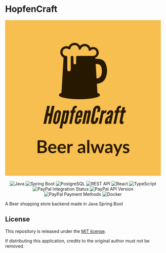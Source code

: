 # HopfenCraft

<p align="center">
    <img alt="Light" src="src/main/resources/images/hopfencraft.jpg">
</p>

<p align="center">
    <img alt="Java" src="https://img.shields.io/badge/-Java-007396?style=flat&logo=java&logoColor=white"/>
    <img alt="Spring Boot" src="https://img.shields.io/badge/-Spring%20Boot-6DB33F?style=flat&logo=spring&logoColor=white"/>
    <img alt="PostgreSQL" src="https://img.shields.io/badge/-PostgreSQL-336791?style=flat&logo=postgresql&logoColor=white"/>
    <img alt="REST API" src="https://img.shields.io/badge/-REST%20API-FF5733?style=flat"/>
    <img alt="React" src="https://img.shields.io/badge/-React-61DAFB?style=flat&logo=react&logoColor=white"/>
    <img alt="TypeScript" src="https://img.shields.io/badge/-TypeScript-3178C6?style=flat&logo=typescript&logoColor=white"/>
    <img alt="PayPal Integration Status" src="https://img.shields.io/badge/PayPal%20Integration-Success-brightgreen"/>
    <img alt="PayPal API Version" src="https://img.shields.io/badge/PayPal%20API%20Version-v2.0-blue"/>
    <img alt="PayPal Payment Methods" src="https://img.shields.io/badge/Payment%20Methods-PayPal%2C%20Credit%20Card-orange"/>
    <img alt="Docker" src="https://img.shields.io/badge/Docker-Container-blue?style=flat&logo=docker" />
</p>


A Beer shopping store backend made in Java Spring Boot

## License

This repository is released under the [MIT license](https://opensource.org/licenses/MIT).

If distributing this application, credits to the original author must not be removed.